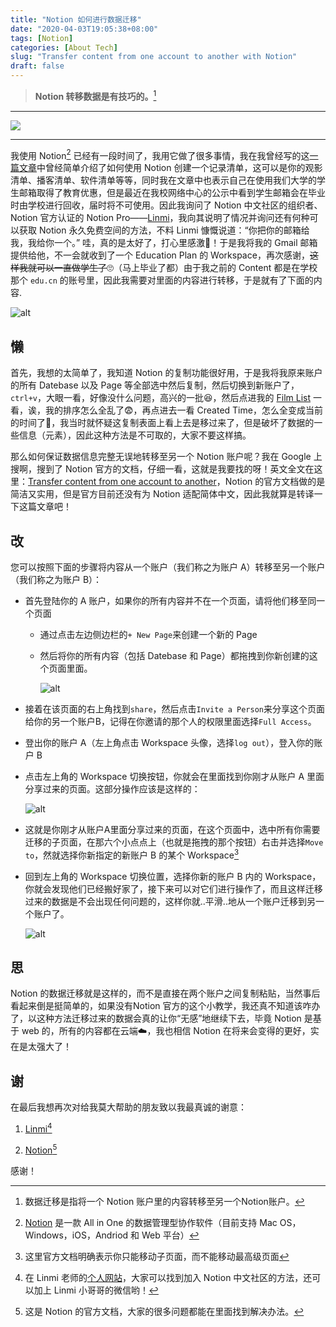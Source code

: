 ```yaml
---
title: "Notion 如何进行数据迁移"
date: "2020-04-03T19:05:38+08:00"
tags: [Notion]
categories: [About Tech]
slug: "Transfer content from one account to another with Notion"
draft: false
---
```


> **Notion 转移数据是有技巧的。**[^1]

<!--more-->

[^1]: 数据迁移是指将一个 Notion 账户里的内容转移至另一个Notion账户。

---

![](https://dawnblog-1300625500.cos.ap-guangzhou.myqcloud.com/images/20200414172402.jpg)

---

我使用 Notion[^2] 已经有一段时间了，我用它做了很多事情，我在我曾经写的这[一篇文章](https://dawner.top/posts/how-to-make-your-own-list-with-notion/)中曾经简单介绍了如何使用 Notion 创建一个记录清单，这可以是你的观影清单、播客清单、软件清单等等，同时我在文章中也表示自己在使用我们大学的学生邮箱取得了教育优惠，但是最近在我校网络中心的公示中看到学生邮箱会在毕业时由学校进行回收，届时将不可使用。因此我询问了 Notion 中文社区的组织者、Notion 官方认证的 Notion Pro——[Linmi](https://twitter.com/Linmiv)，我向其说明了情况并询问还有何种可以获取 Notion 永久免费空间的方法，不料 Linmi 慷慨说道：“你把你的邮箱给我，我给你一个。” 哇，真的是太好了，打心里感激💖！于是我将我的 Gmail 邮箱提供给他，不一会就收到了一个 Education Plan 的 Workspace，再次感谢，~~这样我就可以一直做学生了~~🙄（马上毕业了都）由于我之前的 Content 都是在学校那个 `edu.cn` 的账号里，因此我需要对里面的内容进行转移，于是就有了下面的内容.

[^2]: [Notion](https://www.notion.so/) 是一款 All in One 的数据管理型协作软件（目前支持 Mac OS，Windows，iOS，Andriod 和 Web 平台）

![alt](https://dawnblog-1300625500.cos.ap-guangzhou.myqcloud.com/images/20200403191137.png "My Notion Home")

## 懒

首先，我想的太简单了，我知道 Notion 的复制功能很好用，于是我将我原来账户的所有 Datebase 以及 Page 等全部选中然后复制，然后切换到新账户了，`ctrl+v`，大眼一看，好像没什么问题，高兴的一批😆，然后点进我的 [Film List](https://dawner.top/posts/my-film-list/) 一看，诶，我的排序怎么全乱了😨，再点进去一看 Created Time，怎么全变成当前的时间了:shit:，我当时就怀疑这复制表面上看上去是移过来了，但是破坏了数据的一些信息（元素），因此这种方法是不可取的，大家不要这样搞。

那么如何保证数据信息完整无误地转移至另一个 Notion 账户呢？我在 Google 上搜啊，搜到了 Notion 官方的文档，仔细一看，这就是我要找的呀！英文全文在这里：[Transfer content from one account to another](https://www.notion.so/Transfer-content-from-one-account-to-another-6d5d17f51b4a4bdaae686e0bcac2ffa0)，Notion 的官方文档做的是简洁又实用，但是官方目前还没有为 Notion 适配简体中文，因此我就算是转译一下这篇文章吧！

## 改

您可以按照下面的步骤将内容从一个账户（我们称之为账户 A）转移至另一个账户（我们称之为账户 B）：

- 首先登陆你的 A 账户，如果你的所有内容并不在一个页面，请将他们移至同一个页面

  - 通过点击左边侧边栏的`+ New Page`来创建一个新的 Page

  - 然后将你的所有内容（包括 Datebase 和 Page）都拖拽到你新创建的这个页面里面。

    ![alt](https://dawnblog-1300625500.cos.ap-guangzhou.myqcloud.com/images/20200403205905.gif "1")

- 接着在该页面的右上角找到`share`，然后点击`Invite a Person`来分享这个页面给你的另一个账户B，记得在你邀请的那个人的权限里面选择`Full Access`。

- 登出你的账户 A（左上角点击 Workspace 头像，选择`log out`），登入你的账户 B

- 点击左上角的 Workspace 切换按钮，你就会在里面找到你刚才从账户 A 里面分享过来的页面。这部分操作应该是这样的：

  ![alt](https://dawnblog-1300625500.cos.ap-guangzhou.myqcloud.com/images/20200403211051.gif "2")

- 这就是你刚才从账户A里面分享过来的页面，在这个页面中，选中所有你需要迁移的子页面，在那六个小点点上（也就是拖拽的那个按钮）右击并选择`Move to`，然就选择你新指定的新账户 B 的某个 Workspace[^3]

  [^3]: 这里官方文档明确表示你只能移动子页面，而不能移动最高级页面

  

- 回到左上角的 Workspace 切换位置，选择你新的账户 B 内的 Workspace，你就会发现他们已经搬好家了，接下来可以对它们进行操作了，而且这样迁移过来的数据是不会出现任何问题的，这样你就..平滑..地从一个账户迁移到另一个账户了。

  ![alt](https://dawnblog-1300625500.cos.ap-guangzhou.myqcloud.com/images/20200403211941.gif "3")

## 思

Notion 的数据迁移就是这样的，而不是直接在两个账户之间复制粘贴，当然事后看起来倒是挺简单的，如果没有Notion 官方的这个小教学，我还真不知道该咋办了，以这种方法迁移过来的数据会真的让你“无感”地继续下去，毕竟 Notion 是基于 web 的，所有的内容都在云端:cloud:，我也相信 Notion 在将来会变得的更好，实在是太强大了！

## 谢

在最后我想再次对给我莫大帮助的朋友致以我最真诚的谢意：

1. [Linmi](https://twitter.com/Linmiv)[^4]

2. [Notion](https://www.notion.so/Notion-Official-83715d7703ee4b8699b5e659a4712dd8)[^5]

感谢！

[^4]: 在 Linmi 老师的[个人网站](https://linmi.cc/)，大家可以找到加入 Notion 中文社区的方法，还可以加上 Linmi 小哥哥的微信哟！
[^5]: 这是 Notion 的官方文档，大家的很多问题都能在里面找到解决办法。

